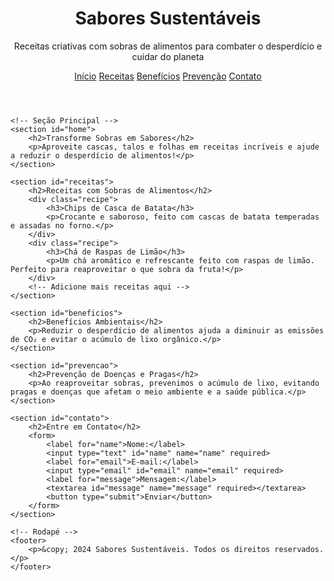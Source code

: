 # <!DOCTYPE html>
<html lang="pt-BR">
<head>
    <meta charset="UTF-8">
    <meta name="viewport" content="width=device-width, initial-scale=1.0">
    <title>Sabores Sustentáveis - Receitas com Sobras de Alimentos</title>
    <link rel="stylesheet" href="style.css">
</head>
<body>
    <!-- Cabeçalho -->
    <header>
        <h1>Sabores Sustentáveis</h1>
        <p>Receitas criativas com sobras de alimentos para combater o desperdício e cuidar do planeta</p>
        <nav>
            <a href="#home">Início</a>
            <a href="#receitas">Receitas</a>
            <a href="#beneficios">Benefícios</a>
            <a href="#prevencao">Prevenção</a>
            <a href="#contato">Contato</a>
        </nav>
    </header>

    <!-- Seção Principal -->
    <section id="home">
        <h2>Transforme Sobras em Sabores</h2>
        <p>Aproveite cascas, talos e folhas em receitas incríveis e ajude a reduzir o desperdício de alimentos!</p>
    </section>

    <section id="receitas">
        <h2>Receitas com Sobras de Alimentos</h2>
        <div class="recipe">
            <h3>Chips de Casca de Batata</h3>
            <p>Crocante e saboroso, feito com cascas de batata temperadas e assadas no forno.</p>
        </div>
        <div class="recipe">
            <h3>Chá de Raspas de Limão</h3>
            <p>Um chá aromático e refrescante feito com raspas de limão. Perfeito para reaproveitar o que sobra da fruta!</p>
        </div>
        <!-- Adicione mais receitas aqui -->
    </section>

    <section id="beneficios">
        <h2>Benefícios Ambientais</h2>
        <p>Reduzir o desperdício de alimentos ajuda a diminuir as emissões de CO₂ e evitar o acúmulo de lixo orgânico.</p>
    </section>

    <section id="prevencao">
        <h2>Prevenção de Doenças e Pragas</h2>
        <p>Ao reaproveitar sobras, prevenimos o acúmulo de lixo, evitando pragas e doenças que afetam o meio ambiente e a saúde pública.</p>
    </section>

    <section id="contato">
        <h2>Entre em Contato</h2>
        <form>
            <label for="name">Nome:</label>
            <input type="text" id="name" name="name" required>
            <label for="email">E-mail:</label>
            <input type="email" id="email" name="email" required>
            <label for="message">Mensagem:</label>
            <textarea id="message" name="message" required></textarea>
            <button type="submit">Enviar</button>
        </form>
    </section>

    <!-- Rodapé -->
    <footer>
        <p>&copy; 2024 Sabores Sustentáveis. Todos os direitos reservados.</p>
    </footer>
</body>
</html>

